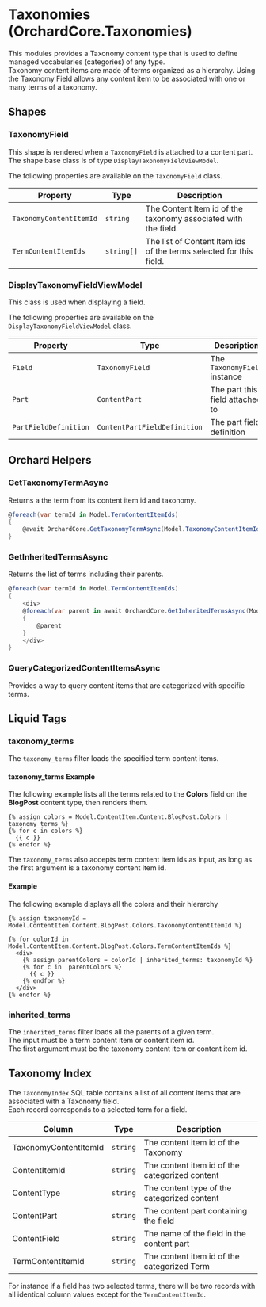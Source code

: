# Taxonomies (OrchardCore.Taxonomies)

This modules provides a Taxonomy content type that is used to define managed vocabularies (categories) of any type.  
Taxonomy content items are made of terms organized as a hierarchy. Using the Taxonomy Field allows any content item
to be associated with one or many terms of a taxonomy.

## Shapes

### TaxonomyField

This shape is rendered when a `TaxonomyField` is attached to a content part.
The shape base class is of type `DisplayTaxonomyFieldViewModel`.

The following properties are available on the `TaxonomyField` class.

| Property | Type | Description |
| --------- | ---- |------------ |
| `TaxonomyContentItemId` | `string` | The Content Item id of the taxonomy associated with the field. |
| `TermContentItemIds` | `string[]` | The list of Content Item ids of the terms selected for this field. |

### DisplayTaxonomyFieldViewModel

This class is used when displaying a field.

The following properties are available on the `DisplayTaxonomyFieldViewModel` class.

| Property | Type | Description |
| --------- | ---- |------------ |
| `Field` | `TaxonomyField` | The `TaxonomyField` instance|
| `Part` | `ContentPart` | The part this field attached to |
| `PartFieldDefinition` | `ContentPartFieldDefinition` | The part field definition |

## Orchard Helpers

### GetTaxonomyTermAsync

Returns a the term from its content item id and taxonomy.

```csharp
@foreach(var termId in Model.TermContentItemIds)
{
    @await OrchardCore.GetTaxonomyTermAsync(Model.TaxonomyContentItemId, termId);
}
```

### GetInheritedTermsAsync

Returns the list of terms including their parents.

```csharp
@foreach(var termId in Model.TermContentItemIds)
{
    <div>
    @foreach(var parent in await OrchardCore.GetInheritedTermsAsync(Model.TaxonomyContentItemId, termId))
    {
        @parent
    }
    </div>
}
```

### QueryCategorizedContentItemsAsync

Provides a way to query content items that are categorized with specific terms.

## Liquid Tags

### taxonomy_terms

The `taxonomy_terms` filter loads the specified term content items.

#### taxonomy_terms Example 

The following example lists all the terms related to the **Colors** field on the **BlogPost**
content type, then renders them.

```liquid
{% assign colors = Model.ContentItem.Content.BlogPost.Colors | taxonomy_terms %}
{% for c in colors %}
  {{ c }}
{% endfor %}
```

The `taxonomy_terms` also accepts term content item ids as input, as long as the first
argument is a taxonomy content item id.

#### Example

The following example displays all the colors and their hierarchy

```liquid
{% assign taxonomyId = Model.ContentItem.Content.BlogPost.Colors.TaxonomyContentItemId %}

{% for colorId in Model.ContentItem.Content.BlogPost.Colors.TermContentItemIds %}
  <div>
    {% assign parentColors = colorId | inherited_terms: taxonomyId %}
    {% for c in  parentColors %}
      {{ c }}
    {% endfor %}
  </div>
{% endfor %}
```

### inherited_terms

The `inherited_terms` filter loads all the parents of a given term.  
The input must be a term content item or content item id.  
The first argument must be the taxonomy content item or content item id.

## Taxonomy Index

The `TaxonomyIndex` SQL table contains a list of all content items that are associated with a Taxonomy field.  
Each record corresponds to a selected term for a field.

| Column | Type | Description |
| --------- | ---- |------------ |
| TaxonomyContentItemId | `string` | The content item id of the Taxonomy |
| ContentItemId | `string` | The content item id of the categorized content |
| ContentType | `string` | The content type of the categorized content |
| ContentPart | `string` | The content part containing the field |
| ContentField | `string` | The name of the field in the content part |
| TermContentItemId | `string` | The content item id of the categorized Term |

For instance if a field has two selected terms, there will be two records with all identical column values except for the `TermContentItemId`.
